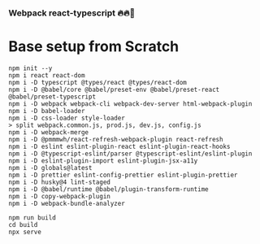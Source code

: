 ### Webpack react-typescript 🔥🔥🚀

# Base setup from Scratch

```
npm init --y
npm i react react-dom
npm i -D typescript @types/react @types/react-dom
npm i -D @babel/core @babel/preset-env @babel/preset-react @babel/preset-typescript
npm i -D webpack webpack-cli webpack-dev-server html-webpack-plugin
npm i -D babel-loader
npm i -D css-loader style-loader
> split webpack.common.js, prod.js, dev.js, config.js
npm i -D webpack-merge
npm i -D @pmmmwh/react-refresh-webpack-plugin react-refresh
npm i -D eslint eslint-plugin-react eslint-plugin-react-hooks
npm i -D @typescript-eslint/parser @typescript-eslint/eslint-plugin
npm i -D eslint-plugin-import eslint-plugin-jsx-a11y
npm i -D globals@latest
npm i -D prettier eslint-config-prettier eslint-plugin-prettier
npm i -D husky@4 lint-staged
npm i -D @babel/runtime @babel/plugin-transform-runtime
npm i -D copy-webpack-plugin
npm i -D webpack-bundle-analyzer
```

<!-- npm install --save-dev eslint @typescript-eslint/parser @typescript-eslint/eslint-plugin eslint-plugin-react eslint-plugin-react-hooks eslint-plugin-import eslint-plugin-jsx-a11y eslint-plugin-eslint-comments eslint-plugin-prettier prettier -->

```
npm run build
cd build
npx serve
```
